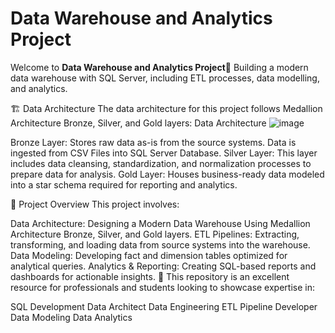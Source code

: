 # Data Warehouse and Analytics Project
Welcome to **Data Warehouse and Analytics Project**🚀
Building a modern data warehouse with SQL Server, including ETL processes, data modelling, and analytics.

🏗️ Data Architecture
The data architecture for this project follows Medallion Architecture Bronze, Silver, and Gold layers: Data Architecture
![image](https://github.com/user-attachments/assets/0ce3c4a6-4fe2-48c9-a26b-71233ac5f031)

Bronze Layer: Stores raw data as-is from the source systems. Data is ingested from CSV Files into SQL Server Database.
Silver Layer: This layer includes data cleansing, standardization, and normalization processes to prepare data for analysis.
Gold Layer: Houses business-ready data modeled into a star schema required for reporting and analytics.


📖 Project Overview
This project involves:

Data Architecture: Designing a Modern Data Warehouse Using Medallion Architecture Bronze, Silver, and Gold layers.
ETL Pipelines: Extracting, transforming, and loading data from source systems into the warehouse.
Data Modeling: Developing fact and dimension tables optimized for analytical queries.
Analytics & Reporting: Creating SQL-based reports and dashboards for actionable insights.
🎯 This repository is an excellent resource for professionals and students looking to showcase expertise in:

SQL Development
Data Architect
Data Engineering
ETL Pipeline Developer
Data Modeling
Data Analytics
